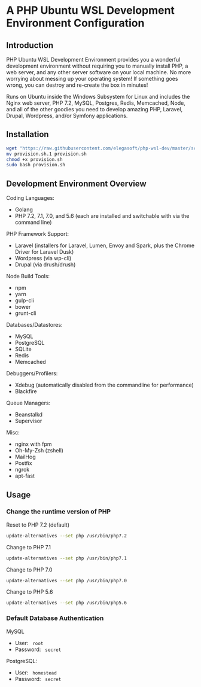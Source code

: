 # A PHP Ubuntu WSL Development Environment Configuration

## Introduction

PHP Ubuntu WSL Development Environment provides you a wonderful development environment without requiring you to manually install PHP, a web server, and any other server software on your local machine. No more worrying about messing up your operating system! If something goes wrong, you can destroy and re-create the box in minutes!

Runs on Ubuntu inside the Windows Subsystem for Linux and includes the Nginx web server, PHP 7.2, MySQL, Postgres, Redis, Memcached, Node, and all of the other goodies you need to develop amazing PHP, Laravel, Drupal, Wordpress, and/or Symfony applications.

## Installation

```sh
wget "https://raw.githubusercontent.com/elegasoft/php-wsl-dev/master/scripts/provision.sh" >> provision.sh
mv provision.sh.1 provision.sh
chmod +x provision.sh
sudo bash provision.sh
```

## Development Environment Overview

Coding Languages:

* Golang
* PHP 7.2, 7.1, 7.0, and 5.6 (each are installed and switchable with via the command line)

PHP Framework Support:
* Laravel (installers for Laravel, Lumen, Envoy and Spark, plus the Chrome Driver for Laravel Dusk)
* Wordpress (via wp-cli)
* Drupal (via drush/drush)

Node Build Tools:

* npm
* yarn
* gulp-cli
* bower
* grunt-cli

Databases/Datastores:

* MySQL
* PostgreSQL
* SQLite
* Redis
* Memcached

Debuggers/Profilers:

* Xdebug (automatically disabled from the commandline for performance)
* Blackfire

Queue Managers:

* Beanstalkd
* Supervisor

Misc:
* nginx with fpm
* Oh-My-Zsh (zshell)
* MailHog
* Postfix
* ngrok
* apt-fast


## Usage

### Change the runtime version of PHP

Reset to PHP 7.2 (default)

```sh
update-alternatives --set php /usr/bin/php7.2
```

Change to PHP 7.1

```sh
update-alternatives --set php /usr/bin/php7.1
```

Change to PHP 7.0

```sh
update-alternatives --set php /usr/bin/php7.0
```

Change to PHP 5.6

```sh
update-alternatives --set php /usr/bin/php5.6
```

### Default Database Authentication

MySQL

* User: ``  root  ``
* Password: ``  secret  ``

PostgreSQL:

* User: ``  homestead  ``
* Password: ``  secret  ``
